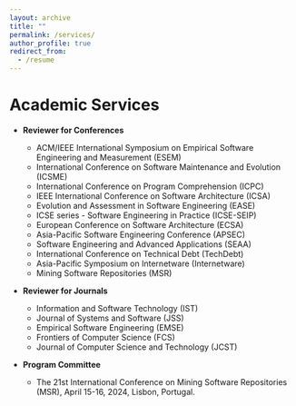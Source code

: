 ```yaml
---
layout: archive
title: ""
permalink: /services/
author_profile: true
redirect_from:
  - /resume
---
```


<!-- {% include base_path %} -->

Academic Services
======
- **Reviewer for Conferences**
  - ACM/IEEE International Symposium on Empirical Software Engineering and Measurement (ESEM)
  -  International Conference on Software Maintenance and Evolution (ICSME)
  - International Conference on Program Comprehension (ICPC)
  - IEEE International Conference on Software Architecture (ICSA)
  - Evolution and Assessment in Software Engineering (EASE)
  - ICSE series - Software Engineering in Practice (ICSE-SEIP)
  - European Conference on Software Architecture (ECSA)
  - Asia-Pacific Software Engineering Conference (APSEC)
  - Software Engineering and Advanced Applications (SEAA)
  - International Conference on Technical Debt (TechDebt)
  - Asia-Pacific Symposium on Internetware (Internetware)
  - Mining Software Repositories (MSR)


- **Reviewer for Journals**
  - Information and Software Technology (IST)
  - Journal of Systems and Software (JSS)
  - Empirical Software Engineering (EMSE)
  - Frontiers of Computer Science (FCS)
  - Journal of Computer Science and Technology (JCST)


- **Program Committee**
  - The 21st International Conference on Mining Software Repositories (MSR), April 15-16, 2024, Lisbon, Portugal.
